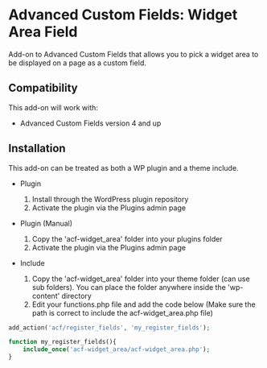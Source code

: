 Advanced Custom Fields: Widget Area Field
===============


Add-on to Advanced Custom Fields that allows you to pick a widget area to be displayed on a page as a custom field.


Compatibility
--

This add-on will work with:

* Advanced Custom Fields version 4 and up

Installation
--

This add-on can be treated as both a WP plugin and a theme include.

 * Plugin
   1. Install through the WordPress plugin repository
   2. Activate the plugin via the Plugins admin page

 * Plugin (Manual)
   1. Copy the 'acf-widget_area' folder into your plugins folder
   2. Activate the plugin via the Plugins admin page
 
 * Include
   1.	Copy the 'acf-widget_area' folder into your theme folder (can use sub folders). You can place the folder anywhere inside the 'wp-content' directory
   2.	Edit your functions.php file and add the code below (Make sure the path is correct to include the acf-widget_area.php file)

````php
add_action('acf/register_fields', 'my_register_fields');

function my_register_fields(){
	include_once('acf-widget_area/acf-widget_area.php');
}
````
